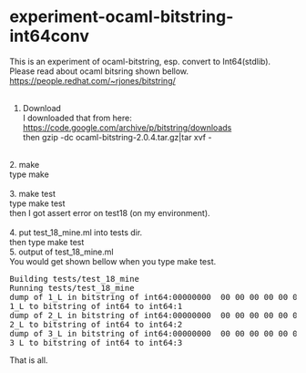# experiment-ocaml-bitstring-int64conv<BR>
This is an experiment of ocaml-bitstring, esp. convert to Int64(stdlib).<BR>
Please read about ocaml bitsring shown bellow.<BR>
https://people.redhat.com/~rjones/bitstring/<BR>
<BR>
1. Download<BR>
I downloaded that from here: https://code.google.com/archive/p/bitstring/downloads<BR>
then gzip -dc ocaml-bitstring-2.0.4.tar.gz|tar xvf -<BR>
<BR>
2. make<BR>
type make<BR>
<BR>
3. make test<BR>
type make test<BR>
then I got assert error on test18 (on my environment).<BR>
<BR>
4. put test_18_mine.ml into tests dir.<BR>
then type make test<BR>
5. output of test_18_mine.ml<BR>
You would get shown bellow when you type make test.<BR>
<pre>
Building tests/test_18_mine
Running tests/test_18_mine
dump of 1_L in bitstring of int64:00000000  00 00 00 00 00 00 00 01                           |........        |
1_L to bitstring of int64 to int64:1
dump of 2_L in bitstring of int64:00000000  00 00 00 00 00 00 00 02                           |........        |
2_L to bitstring of int64 to int64:2
dump of 3_L in bitstring of int64:00000000  00 00 00 00 00 00 00 03                           |........        |
3_L to bitstring of int64 to int64:3
</pre>
That is all.<BR>

